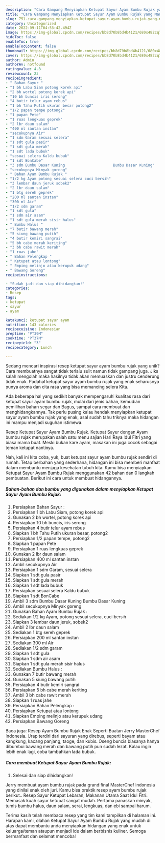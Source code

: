 ```yaml
---
description: "Cara Gampang Menyiapkan Ketupat Sayur Ayam Bumbu Rujak yang Mantap"
title: "Cara Gampang Menyiapkan Ketupat Sayur Ayam Bumbu Rujak yang Mantap"
slug: 751-cara-gampang-menyiapkan-ketupat-sayur-ayam-bumbu-rujak-yang-mantap
category: Uncategorized
date: 2022-09-11T04:58:42.494Z
image: https://img-global.cpcdn.com/recipes/bb8d70b8bd4b4121/680x482cq70/ketupat-sayur-ayam-bumbu-rujak-foto-resep-utama.jpg
hideToc: false
enableToc: true
enableTocContent: false
thumbnail: https://img-global.cpcdn.com/recipes/bb8d70b8bd4b4121/680x482cq70/ketupat-sayur-ayam-bumbu-rujak-foto-resep-utama.jpg
cover: https://img-global.cpcdn.com/recipes/bb8d70b8bd4b4121/680x482cq70/ketupat-sayur-ayam-bumbu-rujak-foto-resep-utama.jpg
author: Admin
authorAv: notfound
ratingvalue: 4.8
reviewcount: 23
recipeingredient:
- " Bahan Sayur "
- "1 bh Labu Siam potong korek api"
- "2 bh wortel potong korek api"
- "10 bh buncis iris serong"
- "4 butir telur ayam rebus"
- "1 bh Tahu Putih ukuran besar potong2"
- "1/2 papan tempe potong2"
- "1 papan Pete"
- "1 ruas lengkuas geprek"
- "2 lbr daun salam"
- "400 ml santan instan"
- "secukupnya Air"
- "1 sdm Garam sesuai selera"
- "1 sdt gula pasir"
- "1 sdt gula merah"
- "1 sdt lada bubuk"
- "sesuai selera Kaldu bubuk"
- "1 sdt BonCabe"
- "3 sdm Bumbu Dasar Kuning                      Bumbu Dasar Kuning"
- "secukupnya Minyak goreng"
- " Bahan Ayam Bumbu Rujak "
- "1/2 kg Ayam potong sesuai selera cuci bersih"
- "3 lembar daun jeruk sobek2"
- "2 lbr daun salam"
- "1 btg sereh geprek"
- "200 ml santan instan"
- "300 ml Air"
- "1/2 sdm garam"
- "1 sdt gula"
- "1 sdm air asam"
- "1 sdt gula merah sisir halus"
- " Bumbu Halus "
- "7 butir bawang merah"
- "5 siung bawang putih"
- "4 butir kemiri sangrai"
- "5 bh cabe merah keriting"
- "3 bh cabe rawit merah"
- "1 ruas jahe"
- " Bahan Pelengkap "
- " Ketupat atau lontong"
- " Emping melinjo atau kerupuk udang"
- " Bawang Goreng"
recipeinstructions:

- "Sudah jadi dan siap dihidangkan!"
categories:
- Resep
tags:
- ketupat
- sayur
- ayam

katakunci: ketupat sayur ayam 
nutrition: 143 calories
recipecuisine: Indonesian
preptime: "PT39M"
cooktime: "PT37M"
recipeyield: "3"
recipecategory: Lunch

---
```





Sedang mencari inspirasi resep ketupat sayur ayam bumbu rujak yang unik? Cara membuatnya sangat tidak terlalu sulit namun tidak gampang juga. Jika salah mengolah maka hasilnya tidak akan memuaskan dan justru cenderung tidak enak. Padahal ketupat sayur ayam bumbu rujak yang enak seharusnya punya aroma dan cita rasa yang bisa memancing selera Kita.





Ada beberapa hal yang sedikit banyak mempengaruhi kualitas rasa dari ketupat sayur ayam bumbu rujak, mulai dari jenis bahan, kemudian pemilihan bahan segar dan Bagus, sampai cara membuat dan menghidangkannya. Tak perlu pusing kalau hendak menyiapkan ketupat sayur ayam bumbu rujak yang enak,      asal sudah tahu triknya maka hidangan ini mampu menjadi suguhan istimewa.














Resep Ketupat Sayur Ayam Bumbu Rujak. Ketupat Sayur dengan Ayam bumbu rujak merupakan salah satu menu sajian Hari Raya Idul Fitri yang biasa mama buat. Meski bukan kare ayam, masakan ini juga cocok sebagai teman ketupat nantinya.






Nah, kali ini kita coba, yuk, buat ketupat sayur ayam bumbu rujak sendiri di rumah. Tetap berbahan yang sederhana, hidangan ini bisa memberi manfaat dalam membantu menjaga kesehatan tubuh kita. Kamu bisa menyiapkan Ketupat Sayur Ayam Bumbu Rujak menggunakan 42 bahan dan 0 langkah pembuatan. Berikut ini cara untuk membuat hidangannya.

<!--inarticleads1-->

##### Bahan-bahan dan bumbu yang digunakan dalam menyiapkan Ketupat Sayur Ayam Bumbu Rujak:

1. Persiapkan  Bahan Sayur :
1. Persiapkan 1 bh Labu Siam, potong korek api
1. Gunakan 2 bh wortel, potong korek api
1. Persiapkan 10 bh buncis, iris serong
1. Persiapkan 4 butir telur ayam rebus
1. Siapkan 1 bh Tahu Putih ukuran besar, potong2
1. Persiapkan 1/2 papan tempe, potong2
1. Siapkan 1 papan Pete
1. Persiapkan 1 ruas lengkuas geprek
1. Gunakan 2 lbr daun salam
1. Persiapkan 400 ml santan instan
1. Ambil secukupnya Air
1. Persiapkan 1 sdm Garam, sesuai selera
1. Siapkan 1 sdt gula pasir
1. Siapkan 1 sdt gula merah
1. Siapkan 1 sdt lada bubuk
1. Persiapkan sesuai selera Kaldu bubuk
1. Siapkan 1 sdt BonCabe
1. Ambil 3 sdm Bumbu Dasar Kuning                      Bumbu Dasar Kuning
1. Ambil secukupnya Minyak goreng
1. Gunakan  Bahan Ayam Bumbu Rujak :
1. Sediakan 1/2 kg Ayam, potong sesuai selera, cuci bersih
1. Siapkan 3 lembar daun jeruk, sobek2
1. Ambil 2 lbr daun salam
1. Sediakan 1 btg sereh geprek
1. Persiapkan 200 ml santan instan
1. Sediakan 300 ml Air
1. Sediakan 1/2 sdm garam
1. Siapkan 1 sdt gula
1. Siapkan 1 sdm air asam
1. Siapkan 1 sdt gula merah sisir halus
1. Sediakan  Bumbu Halus :
1. Gunakan 7 butir bawang merah
1. Gunakan 5 siung bawang putih
1. Persiapkan 4 butir kemiri sangrai
1. Persiapkan 5 bh cabe merah keriting
1. Ambil 3 bh cabe rawit merah
1. Siapkan 1 ruas jahe
1. Persiapkan  Bahan Pelengkap :
1. Persiapkan  Ketupat atau lontong
1. Siapkan  Emping melinjo atau kerupuk udang
1. Persiapkan  Bawang Goreng


Baca juga: Resep Ayam Bumbu Rujak Enak Seperti Buatan Jerry MasterChef Indonesia. Urap terdiri dari sayuran yang direbus, seperti bayam atau kangkung, kacang panjang, taoge, dan kubis. Oseng buncis biasanya hanya dibumbui bawang merah dan bawang putih pun sudah lezat. Kalau ingin lebih enak lagi, coba tambahkan lada bubuk. 

<!--inarticleads2-->

##### Cara membuat Ketupat Sayur Ayam Bumbu Rujak:


1. Selesai dan siap dihidangkan!

Jerry membuat ayam bumbu rujak pada grand final MasterChef Indonesia yang dinilai enak oleh juri. Kamu bisa praktik resep ayam bumbu rujak berikut.. Resep Sayur Ketupat Lebaran, Makanan Utama Saat Idul Fitri. Memasak kuah sayur ketupat sangat mudah. Pertama panaskan minyak, tumis bumbu halus, daun salam, serai, lengkuas, dan ebi sampai harum. 

Terima kasih telah membaca resep yang tim kami tampilkan di halaman ini. Harapan kami, olahan Ketupat Sayur Ayam Bumbu Rujak yang mudah di atas dapat membantu anda menyiapkan hidangan yang enak untuk keluarga/teman ataupun menjadi ide dalam berbisnis kuliner. Semoga bermanfaat dan selamat mencoba!
